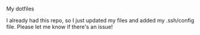 My dotfiles

I already had this repo, so I just updated my files and added my .ssh/config file. Please let me know if there's an issue!
